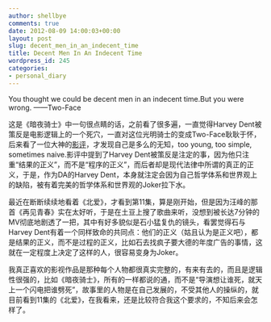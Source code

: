 ```yaml
---
author: shellbye
comments: true
date: 2012-08-09 14:00:03+00:00
layout: post
slug: decent_men_in_an_indecent_time
title: Decent Men In An Indecent Time
wordpress_id: 245
categories:
- personal_diary
---
```


You thought we could be decent men in an indecent time.But you were wrong.  ——Two-Face

这是《暗夜骑士》中一句很点睛的话，之前看了很多遍，一直觉得Harvey Dent被策反是电影逻辑上的一个死穴，一直对这位光明骑士的变成Two-Face耿耿于怀，后来看了一位大神的[影评](http://rrurl.cn/chZlpk)，才发现自己是多么的无知，too young, too simple, sometimes naive.影评中提到了Harvey Dent被策反是注定的事，因为他只注重“结果的正义”，而不是“程序的正义”，而后者却是现代法律中所谓的真正的正义，于是，作为DA的Harvey Dent，本身就注定会因为自己哲学体系和世界观上的缺陷，被有着完美的哲学体系和世界观的Joker拉下水。

最近在断断续续地看着《北爱》，才看到第11集，算是刚开始，但是因为汪峰的那首《再见青春》实在太好听，于是在土豆上搜了歌曲来听，没想到被长达7分钟的MV彻底地剧透了一把，其中有好多貌似是石小猛复仇的镜头，看罢觉得石与Harvey Dent有着一个同样致命的共同点：他们的正义（姑且认为是正义吧），都是结果的正义，而不是过程的正义，比如石去找疯子要大德的年度广告的事情，这就在一定程度上决定了这样的人，很容易变身为Joker。

我真正喜欢的影视作品是那种每个人物都很真实完整的，有来有去的，而且是逻辑性很强的，比如《暗夜骑士》，所有的一样都说的通，而不是“导演想让谁死，就天上一个闪电把谁劈死”，故事里的人物是在自己发展的，不受其他人的操纵的，就目前看到11集的《北爱》，在我看来，还是比较符合我这个要求的，不知后来会怎样了。
